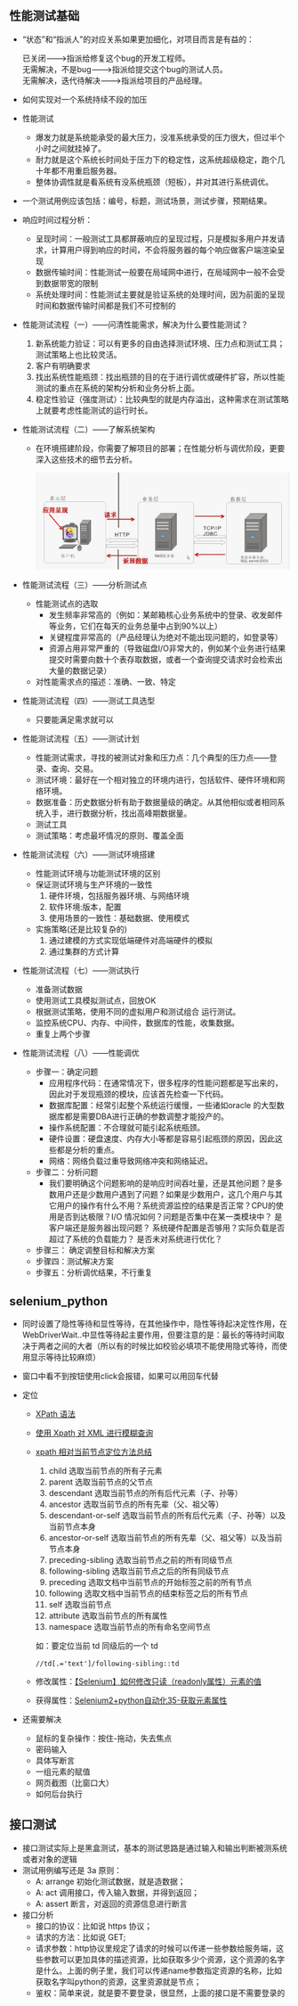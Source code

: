 ## 性能测试基础

* “状态”和“指派人”的对应关系如果更加细化，对项目而言是有益的：

  已关闭--->指派给修复这个bug的开发工程师。  
  无需解决，不是bug--->指派给提交这个bug的测试人员。  
  无需解决，迭代待解决--->指派给项目的产品经理。
* 如何实现对一个系统持续不段的加压
* 性能测试
  * 爆发力就是系统能承受的最大压力，没准系统承受的压力很大，但过半个小时之间就挂掉了。
  * 耐力就是这个系统长时间处于压力下的稳定性，这系统超级稳定，跑个几十年都不用重启服务器。
  * 整体协调性就是看系统有没系统瓶颈（短板），并对其进行系统调优。
* 一个测试用例应该包括：编号，标题，测试场景，测试步骤，预期结果。
* 响应时间过程分析：
  * 呈现时间：一般测试工具都屏蔽响应的呈现过程，只是模拟多用户并发请求，计算用户得到响应的时间，不会将服务器的每个响应做客户端渲染呈现
  * 数据传输时间：性能测试一般要在局域网中进行，在局域网中一般不会受到数据带宽的限制
  * 系统处理时间：性能测试主要就是验证系统的处理时间，因为前面的呈现时间和数据传输时间都是我们不可控制的

* 性能测试流程（一）——问清性能需求，解决为什么要性能测试？
  1. 新系统能力验证：可以有更多的自由选择测试环境、压力点和测试工具；测试策略上也比较灵活。
  1. 客户有明确要求
  1. 找出系统性能瓶颈：找出瓶颈的目的在于进行调优或硬件扩容，所以性能测试的重点在系统的架构分析和业务分析上面。
  1. 稳定性验证（强度测试）：比较典型的就是内存溢出，这种需求在测试策略上就要考虑性能测试的运行时长。
* 性能测试流程（二）——了解系统架构
  * 在环境搭建阶段，你需要了解项目的部署；在性能分析与调优阶段，更要深入这些技术的细节去分析。

    ![](pic/2017-11-17-16-28-47.png)

* 性能测试流程（三）——分析测试点
  * 性能测试点的选取
    * 发生频率非常高的（例如：某邮箱核心业务系统中的登录、收发邮件等业务，它们在每天的业务总量中占到90%以上）
    * 关键程度非常高的（产品经理认为绝对不能出现问题的，如登录等）
    * 资源占用非常严重的（导致磁盘I/O非常大的，例如某个业务进行结果提交时需要向数十个表存取数据，或者一个查询提交请求时会检索出大量的数据记录）
  * 对性能需求点的描述：准确、一致、特定
* 性能测试流程（四）——测试工具选型
  * 只要能满足需求就可以
* 性能测试流程（五）——测试计划
  * 性能测试需求，寻找的被测试对象和压力点：几个典型的压力点——登录、查询、交易。
  * 测试环境：最好在一个相对独立的环境内进行，包括软件、硬件环境和网络环境。
  * 数据准备：历史数据分析有助于数据量级的确定。从其他相似或者相同系统入手，进行数据分析，找出高峰期数据量。
  * 测试工具
  * 测试策略：考虑最坏情况的原则、覆盖全面
* 性能测试流程（六）——测试环境搭建
  * 性能测试环境与功能测试环境的区别
  * 保证测试环境与生产环境的一致性
    1. 硬件环境，包括服务器环境、与网络环境
    1. 软件环境:版本，配置
    1. 使用场景的一致性：基础数据、使用模式
  * 实施策略(还是比较复杂的)
    1. 通过建模的方式实现低端硬件对高端硬件的模拟
    2. 通过集群的方式计算
* 性能测试流程（七）——测试执行
  * 准备测试数据
  * 使用测试工具模拟测试点，回放OK
  * 根据测试策略，使用不同的虚拟用户和测试组合 运行测试。
  * 监控系统CPU、内存、中间件，数据库的性能，收集数据。
  * 重复上两个步骤
* 性能测试流程（八）——性能调优
  * 步骤一：确定问题
    * 应用程序代码：在通常情况下，很多程序的性能问题都是写出来的，因此对于发现瓶颈的模块，应该首先检查一下代码。
    * 数据库配置：经常引起整个系统运行缓慢，一些诸如oracle 的大型数据库都是需要DBA进行正确的参数调整才能投产的。
    * 操作系统配置：不合理就可能引起系统瓶颈。
    * 硬件设置：硬盘速度、内存大小等都是容易引起瓶颈的原因，因此这些都是分析的重点。
    * 网络：网络负载过重导致网络冲突和网络延迟。
  * 步骤二：分析问题
    * 我们要明确这个问题影响的是响应时间吞吐量，还是其他问题？是多数用户还是少数用户遇到了问题？如果是少数用户，这几个用户与其它用户的操作有什么不用？系统资源监控的结果是否正常？CPU的使用是否到达极限？I/O 情况如何？问题是否集中在某一类模块中？ 是客户端还是服务器出现问题？ 系统硬件配置是否够用？实际负载是否超过了系统的负载能力？ 是否未对系统进行优化？
  * 步骤三： 确定调整目标和解决方案
  * 步骤四：测试解决方案
  * 步骤五：分析调优结果，不行重复

## selenium_python

* 同时设置了隐性等待和显性等待，在其他操作中，隐性等待起决定性作用，在WebDriverWait..中显性等待起主要作用，但要注意的是：最长的等待时间取决于两者之间的大者（所以有的时候比如校验必填项不能使用隐式等待，而使用显示等待比较麻烦）
* 窗口中看不到按钮使用click会报错，如果可以用回车代替
* 定位
  * [XPath 语法](http://www.w3school.com.cn/xpath/xpath_syntax.asp)
  * [使用 Xpath 对 XML 进行模糊查询](http://blog.csdn.net/yczz/article/details/45173599)
  * [xpath 相对当前节点定位方法总结](http://blog.csdn.net/leejeff/article/details/49737043)
    1. child 选取当前节点的所有子元素
    1. parent 选取当前节点的父节点
    1. descendant 选取当前节点的所有后代元素（子、孙等）
    1. ancestor 选取当前节点的所有先辈（父、祖父等）
    1. descendant-or-self 选取当前节点的所有后代元素（子、孙等）以及当前节点本身
    1. ancestor-or-self 选取当前节点的所有先辈（父、祖父等）以及当前节点本身
    1. preceding-sibling 选取当前节点之前的所有同级节点
    1. following-sibling 选取当前节点之后的所有同级节点
    1. preceding 选取文档中当前节点的开始标签之前的所有节点
    1. following 选取文档中当前节点的结束标签之后的所有节点
    1. self 选取当前节点
    1. attribute 选取当前节点的所有属性
    1. namespace 选取当前节点的所有命名空间节点
    
    如：要定位当前 td 同级后的一个 td

        //td[.='text']/following-sibling::td
  * 修改属性：[【Selenium】如何修改只读（readonly属性）元素的值](http://www.jianshu.com/p/cb8ee5321712)
  * 获得属性：[Selenium2+python自动化35-获取元素属性](https://www.cnblogs.com/yoyoketang/p/6486927.html)

* 还需要解决
  * 鼠标的复杂操作：按住-拖动，失去焦点
  * 密码输入
  * 具体写断言
  * 一组元素的赋值
  * 网页截图（比窗口大）
  * 如何后台执行

## 接口测试
* 接口测试实际上是黑盒测试，基本的测试思路是通过输入和输出判断被测系统或者对象的逻辑
* 测试用例编写还是 3a 原则：
  * A: arrange 初始化测试数据，就是造数据；
  * A: act 调用接口，传入输入数据，并得到返回；
  * A: assert 断言，对返回的资源信息进行断言
* 接口分析
  * 接口的协议：比如说 https 协议；
  * 请求的方法：比如说 GET;
  * 请求参数：http协议里规定了请求的时候可以传递一些参数给服务端，这些参数可以更加具体的描述资源，比如获取多少个资源，这个资源的名字是什么。上面的例子里，我们可以传递name参数指定资源的名称，比如获取名字叫python的资源，这里资源就是节点；
  * 鉴权：简单来说，就是要不要登录，很显然，上面的接口是不需要登录的